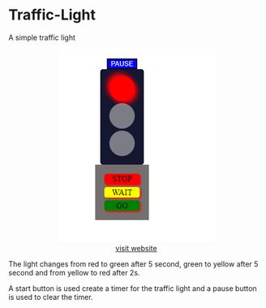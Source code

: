# Traffic-Light
A simple traffic light
<p align="center">
  <img src="/light.png"/><br/>
  <a href="https://siyabongahenry.github.io/Traffic-Light/" target="_blank">visit website</a>
</p>
<p>
The light changes from red to green after 5 second, green to yellow after 5 second and from yellow to red after 2s.
</p>
<p>
 A start button is used create a timer for the traffic light and a pause button is used to clear the timer.
</p>

